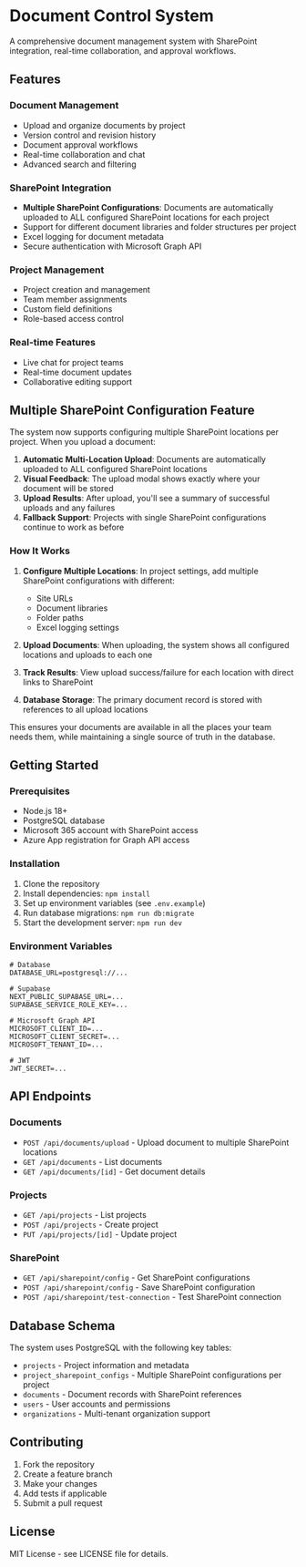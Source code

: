 # Document Control System

A comprehensive document management system with SharePoint integration, real-time collaboration, and approval workflows.

## Features

### Document Management
- Upload and organize documents by project
- Version control and revision history
- Document approval workflows
- Real-time collaboration and chat
- Advanced search and filtering

### SharePoint Integration
- **Multiple SharePoint Configurations**: Documents are automatically uploaded to ALL configured SharePoint locations for each project
- Support for different document libraries and folder structures per project
- Excel logging for document metadata
- Secure authentication with Microsoft Graph API

### Project Management
- Project creation and management
- Team member assignments
- Custom field definitions
- Role-based access control

### Real-time Features
- Live chat for project teams
- Real-time document updates
- Collaborative editing support

## Multiple SharePoint Configuration Feature

The system now supports configuring multiple SharePoint locations per project. When you upload a document:

1. **Automatic Multi-Location Upload**: Documents are automatically uploaded to ALL configured SharePoint locations
2. **Visual Feedback**: The upload modal shows exactly where your document will be stored
3. **Upload Results**: After upload, you'll see a summary of successful uploads and any failures
4. **Fallback Support**: Projects with single SharePoint configurations continue to work as before

### How It Works

1. **Configure Multiple Locations**: In project settings, add multiple SharePoint configurations with different:
   - Site URLs
   - Document libraries
   - Folder paths
   - Excel logging settings

2. **Upload Documents**: When uploading, the system shows all configured locations and uploads to each one

3. **Track Results**: View upload success/failure for each location with direct links to SharePoint

4. **Database Storage**: The primary document record is stored with references to all upload locations

This ensures your documents are available in all the places your team needs them, while maintaining a single source of truth in the database.

## Getting Started

### Prerequisites
- Node.js 18+ 
- PostgreSQL database
- Microsoft 365 account with SharePoint access
- Azure App registration for Graph API access

### Installation

1. Clone the repository
2. Install dependencies: `npm install`
3. Set up environment variables (see `.env.example`)
4. Run database migrations: `npm run db:migrate`
5. Start the development server: `npm run dev`

### Environment Variables

```env
# Database
DATABASE_URL=postgresql://...

# Supabase
NEXT_PUBLIC_SUPABASE_URL=...
SUPABASE_SERVICE_ROLE_KEY=...

# Microsoft Graph API
MICROSOFT_CLIENT_ID=...
MICROSOFT_CLIENT_SECRET=...
MICROSOFT_TENANT_ID=...

# JWT
JWT_SECRET=...
```

## API Endpoints

### Documents
- `POST /api/documents/upload` - Upload document to multiple SharePoint locations
- `GET /api/documents` - List documents
- `GET /api/documents/[id]` - Get document details

### Projects
- `GET /api/projects` - List projects
- `POST /api/projects` - Create project
- `PUT /api/projects/[id]` - Update project

### SharePoint
- `GET /api/sharepoint/config` - Get SharePoint configurations
- `POST /api/sharepoint/config` - Save SharePoint configuration
- `POST /api/sharepoint/test-connection` - Test SharePoint connection

## Database Schema

The system uses PostgreSQL with the following key tables:

- `projects` - Project information and metadata
- `project_sharepoint_configs` - Multiple SharePoint configurations per project
- `documents` - Document records with SharePoint references
- `users` - User accounts and permissions
- `organizations` - Multi-tenant organization support

## Contributing

1. Fork the repository
2. Create a feature branch
3. Make your changes
4. Add tests if applicable
5. Submit a pull request

## License

MIT License - see LICENSE file for details.
